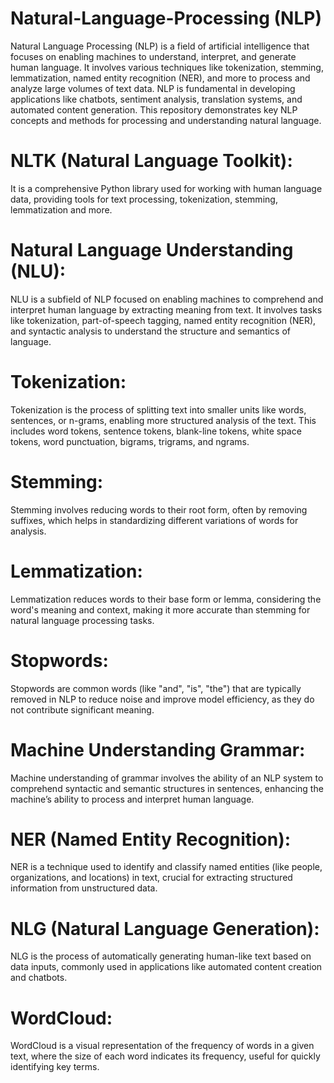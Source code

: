 # Natural-Language-Processing (NLP)

Natural Language Processing (NLP) is a field of artificial intelligence that focuses on enabling machines to understand, interpret, and generate human language. It involves various techniques like tokenization, stemming, lemmatization, named entity recognition (NER), and more to process and analyze large volumes of text data. NLP is fundamental in developing applications like chatbots, sentiment analysis, translation systems, and automated content generation. This repository demonstrates key NLP concepts and methods for processing and understanding natural language.

# NLTK (Natural Language Toolkit):
It is a comprehensive Python library used for working with human language data, providing tools for text processing, tokenization, stemming, lemmatization and more.

# Natural Language Understanding (NLU):
NLU is a subfield of NLP focused on enabling machines to comprehend and interpret human language by extracting meaning from text. It involves tasks like tokenization, part-of-speech tagging, named entity recognition (NER), and syntactic analysis to understand the structure and semantics of language.

# Tokenization:
Tokenization is the process of splitting text into smaller units like words, sentences, or n-grams, enabling more structured analysis of the text. This includes word tokens, sentence tokens, blank-line tokens, white space tokens, word punctuation, bigrams, trigrams, and ngrams.

# Stemming: 
Stemming involves reducing words to their root form, often by removing suffixes, which helps in standardizing different variations of words for analysis.

# Lemmatization: 
Lemmatization reduces words to their base form or lemma, considering the word's meaning and context, making it more accurate than stemming for natural language processing tasks.

# Stopwords:
Stopwords are common words (like "and", "is", "the") that are typically removed in NLP to reduce noise and improve model efficiency, as they do not contribute significant meaning.

# Machine Understanding Grammar: 
Machine understanding of grammar involves the ability of an NLP system to comprehend syntactic and semantic structures in sentences, enhancing the machine’s ability to process and interpret human language.

# NER (Named Entity Recognition): 
NER is a technique used to identify and classify named entities (like people, organizations, and locations) in text, crucial for extracting structured information from unstructured data.

# NLG (Natural Language Generation): 
NLG is the process of automatically generating human-like text based on data inputs, commonly used in applications like automated content creation and chatbots.

# WordCloud: 
WordCloud is a visual representation of the frequency of words in a given text, where the size of each word indicates its frequency, useful for quickly identifying key terms.

